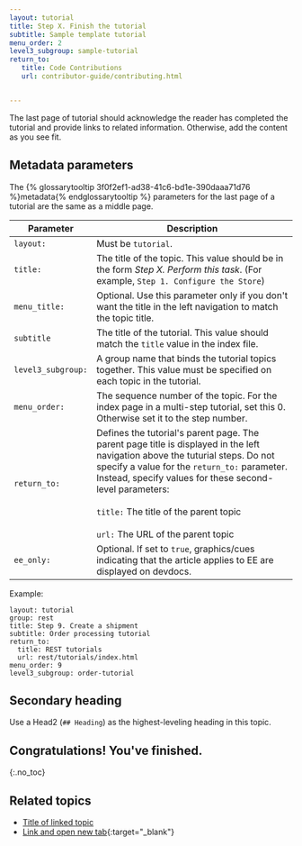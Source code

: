 ```yaml
---
layout: tutorial
title: Step X. Finish the tutorial
subtitle: Sample template tutorial
menu_order: 2
level3_subgroup: sample-tutorial
return_to:
   title: Code Contributions
   url: contributor-guide/contributing.html


---
```


The last page of tutorial should acknowledge the reader has completed the tutorial and provide links to related information. Otherwise, add the content as you see fit.

## Metadata parameters

The {% glossarytooltip 3f0f2ef1-ad38-41c6-bd1e-390daaa71d76 %}metadata{% endglossarytooltip %} parameters for the last page of a tutorial are the same as a middle page.

Parameter | Description
--- | ---
`layout:` | Must be `tutorial`.
`title:` | The title of the topic. This value should be in the form _Step X. Perform this task_. (For example, `Step 1. Configure the Store`)
`menu_title:`| Optional. Use this parameter only if you don't want the title in the left navigation to match the topic title.
`subtitle` | The title of the tutorial. This value should match the `title` value in the index file.
`level3_subgroup:` | A group name that binds the tutorial topics together. This value must be specified on each topic in the tutorial.
`menu_order:` | The sequence number of the topic. For the index page in a multi-step tutorial, set this 0. Otherwise set it to the step number.
`return_to:` | Defines the tutorial's parent page. The parent page title is displayed in the left navigation above the tuturial steps. Do not specify a value for the `return_to:` parameter. Instead, specify values for these second-level parameters:<br/><br/>`title:` The title of the parent topic<br/><br/>`url:` The URL of the parent topic
`ee_only:` | Optional. If set to `true`, graphics/cues indicating that the article applies to EE are displayed on devdocs.

Example:

```
layout: tutorial
group: rest
title: Step 9. Create a shipment
subtitle: Order processing tutorial
return_to:
  title: REST tutorials
  url: rest/tutorials/index.html
menu_order: 9
level3_subgroup: order-tutorial
```

## Secondary heading

Use a Head2 (`## Heading`) as the highest-leveling heading in this topic.

## Congratulations! You've finished.
{:.no_toc}

## Related topics

* [Title of linked topic](http://example.com/index.html)
* [Link and open new tab](http://example.com/index.html){:target="_blank"}
